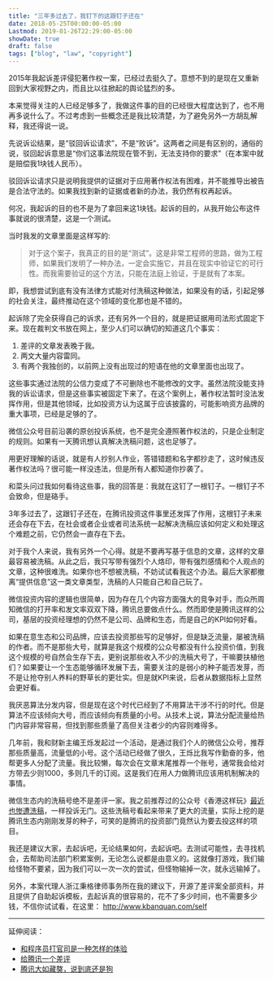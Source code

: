 ```yaml
---
title: "三年多过去了，我钉下的这跟钉子还在"
date: 2018-05-25T00:00:00-05:00
Lastmod: 2019-01-26T22:29:00-05:00
showDate: true
draft: false
tags: ["blog", "law", "copyright"]
---
```


2015年我起诉差评侵犯著作权一案，已经过去挺久了。意想不到的是现在又重新回到大家视野之内，而且比以往掀起的舆论猛烈的多。

本来觉得关注的人已经足够多了，我做这件事的目的已经很大程度达到了，也不用再多说什么了。不过考虑到一些概念还是我比较清楚，为了避免另外一方胡乱解释，我还得说一说。

<!--more--> 

先说诉讼结果，是“驳回诉讼请求”，不是“败诉”。这两者之间是有区别的，通俗的说，驳回起诉意思是“你们这事法院现在管不到，无法支持你的要求”（在本案中就是赔偿我1块钱人民币）。

驳回诉讼请求只是说明我提供的证据对于应用著作权法有困难，并不能推导出被告是合法守法的。如果我找到新的证据或者新的办法，我仍然有权再起诉。

何况，我起诉的目的也不是为了拿回来这1块钱。起诉的目的，从我开始公布这件事就说的很清楚，这是一个测试。

当时我发的文章里面是这样写的:

> 对于这个案子，我真正的目的是“测试”。这是非常工程师的思路，做为工程师，如果我们发明了一种办法，一定会实施它，并且在现实中验证它的可行性。而我需要验证的这个方法，只能在法庭上验证，于是就有了本案。

即，我想尝试到底有没有法律方式能对付洗稿这种做法，如果没有的话，引起足够的社会关注，最终推动在这个领域的变化那也是不错的。

起诉除了完全获得自己的诉求，还有另外一个目的，就是把证据用司法形式固定下来。现在裁判文书放在网上，至少人们可以确切的知道这几个事实：

1. 差评的文章发表晚于我。
2. 两文大量内容雷同。
3. 有两个我独创的，以前网上没有出现过的短语在他的文章里面也出现了。

这些事实通过法院的公信力变成了不可删除也不能修改的文字。虽然法院没能支持我的诉讼请求，但是这些事实被固定下来了。在这个案例上，著作权法暂时没法发挥作用，但是其他领域，比如投资方认为这属于应该披露的，可能影响资方品牌的重大事项，已经是足够的了。

微信公众号目前沿袭的原创投诉系统，也不是完全遵照著作权法的，只是企业制定的规则。如果有一天腾讯想认真解决洗稿问题，这也足够了。

用更好理解的话说，就是有人抄别人作业，答错错题和名字都抄走了，这时候违反著作权法吗？很可能一样没违法，但是所有人都知道你抄袭了。

和菜头问过我如何看待这些事，我的回答是：我就在这钉了一根钉子。一根钉子不会致命，但是硌手。

3年多过去了，这跟钉子还在，在腾讯投资这件事里还发挥了作用，这根钉子未来还会存在下去，在社会或者企业或者司法系统一起解决洗稿应该如何定义和处理这个难题之前，它仍然会一直存在下去。

对于我个人来说，我有另外一个心得。就是不要再写基于信息的文章，这样的文章最容易被洗稿。从此之后，我只写带有强烈个人烙印，带有强烈感情和个人观点的文章，这种很难洗。如果你也不想被洗稿，不妨试试看我这个办法。最后大家都撤离“提供信息”这一类文章类型，洗稿的人只能自己和自己玩了。

微信投资内容的逻辑也很简单，因为存在几个内容方面强大的竞争对手，而众所周知微信的打开率和发文率双双下降，腾讯总要做点什么。然而即使是腾讯这样的公司，基层的投资经理想的仍然不是公司、品牌和生态，而是自己的KPI如何好看。

如果在意生态和公司品牌，应该去投资那些写的足够好，但是缺乏流量，屡被洗稿的作者。而不是那些大号，就算是我这个规模的公众号都没有什么投资价值，到我这个规模的号自然会生存下去，更别说那些收入不少的洗稿大号了，干嘛要扶植他们？如果要让一个生态能够循环发展下去，需要关注的是弱小的种子能否发芽，而不是让抢夺别人养料的野草长的更壮实。但是就KPI来说，后者从数据指标上显然会更好看。

我厌恶算法分发内容，但是现在这个时代已经到了不用算法干涉不行的时代。但是算法不应该倾向大号，而应该倾向有质量的小号。从技术上说，算法分配流量给热门内容非常容易，但找到那些质量了高但关注者少的内容则难得多。

几年前，我和财新主编王烁发起过一个活动，是通过我们个人的微信公众号，推荐那些质量高，流量低的小号。这个活动已经做了很久，王烁比我写作勤奋的多，他帮更多人分配了流量。我比较懒，每次会在文章末尾推荐一个账号，通常我会给对方带去少则1000，多则几千的订阅。这是我们在用人力做腾讯应该用机制解决的事情。

微信生态内的洗稿号绝不是差评一家。我之前推荐过的公众号《香港这样玩》[最近也惨遭洗稿](https://mp.weixin.qq.com/s?__biz=MzA3NTA4MzI5Mw==&mid=2450637644&idx=1&sn=7373d5de01f27e82911ccb6f6275061e&scene=21&token=1049201415&lang=zh_CN#wechat_redirect)，一样投诉无门。这些洗稿号看起来带来了更大的流量，实际上挖的是腾讯生态内刚刚发芽的种子，可笑的是腾讯的投资部门竟然认为要去投这样的项目。

我还是建议大家，去起诉吧，无论结果如何，去起诉吧。去测试可能性，去寻找机会，去帮助司法部门积累案例，无论怎么说都是由意义的。这就像打游戏，我们输给怪物不要紧，因为我们可以一次一次的尝试，但怪物输掉一次，就永远输掉了。


另外，本案代理人浙江秉格律师事务所在我的建议下，开源了差评案全部资料，并且提供了自助起诉模板，去起诉真的很容易的，花不了多少时间，也不需要多少钱，不信你试试看，在这里： http://www.kbanquan.com/self

----

延伸阅读：

* [和程序员打官司是一种怎样的体验](../sued_by_a_programmer/)
* [给腾讯一个差评](https://mp.weixin.qq.com/s?__biz=MzI1ODIyMjAwMA==&mid=2247485073&idx=1&sn=6f54d61eab72df418058b22b64d83e4e&chksm=ea0a344edd7dbd58ba824353fdf20c93c1fd26fed71298b2c5a4df2cf4ea78188e10d6811dd2&scene=21&token=1049201415&lang=zh_CN#wechat_redirect)
* [腾讯大如藏獒，说到底还是狗](https://mp.weixin.qq.com/s?__biz=MjM5NTU0NTgyMg==&mid=2650405250&idx=1&sn=57455ea7034dc8b9c911048d22124b4a&chksm=befb8e33898c0725c87f1cae8e25c7ec55c246da20ee883ae49a76a8735d85fc3372eb55254f&scene=21&token=1049201415&lang=zh_CN#wechat_redirect)
